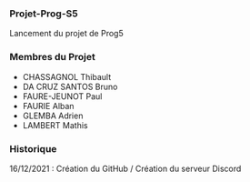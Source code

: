 ### Projet-Prog-S5

Lancement du projet de Prog5

### Membres du Projet

- CHASSAGNOL Thibault
- DA CRUZ SANTOS Bruno
- FAURE-JEUNOT Paul
- FAURIE Alban
- GLEMBA Adrien
- LAMBERT Mathis

### Historique

16/12/2021 : Création du GitHub / Création du serveur Discord
